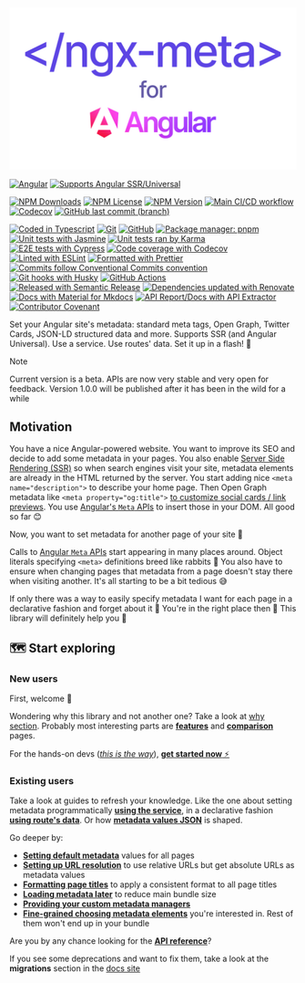 ![<ngx-meta/> for Angular](../docs/content/images/logo.png)

[![Angular](https://img.shields.io/badge/Works_with-Angular_v15--v19-f11653?logo=angular&logoColor=white&link=https%3A%2F%2Fangular.dev%2F)](https://angular.dev/)
[![Supports Angular SSR/Universal](https://custom-icon-badges.demolab.com/badge/Supports-Angular_SSR%2FUniversal-blue.svg?logo=angular-universal&link=https%3A%2F%2Fangular.dev%2Fguide%2Fssr)][SSR]

[![NPM Downloads](https://img.shields.io/npm/dt/%40davidlj95%2Fngx-meta?logo=npm&label=NPM%20downloads&link=https%3A%2F%2Fwww.npmjs.com%2Fpackage%2F%40davidlj95%2Fngx-meta)](https://www.npmjs.com/package/@davidlj95/ngx-meta)
[![NPM License](https://img.shields.io/npm/l/%40davidlj95%2Fngx-meta?logo=npm&label=License&link=https%3A%2F%2Fgithub.com%2Fdavidlj95%2Fngx%2Fblob%2Fmain%2Fprojects%2Fngx-meta%2Fsrc%2FLICENSE)](https://github.com/davidlj95/ngx/blob/main/projects/ngx-meta/src/LICENSE)
[![NPM Version](https://img.shields.io/npm/v/%40davidlj95%2Fngx-meta?logo=npm&label=Latest%20version&link=https%3A%2F%2Fwww.npmjs.com%2Fpackage%2F%40davidlj95%2Fngx-meta)](https://www.npmjs.com/package/@davidlj95/ngx-meta)
[![Main CI/CD workflow](https://github.com/davidlj95/ngx/actions/workflows/main.yml/badge.svg)](https://github.com/davidlj95/ngx/actions/workflows/main.yml)
[![Codecov](https://codecov.io/gh/davidlj95/ngx/graph/badge.svg)](https://codecov.io/gh/davidlj95/ngx)
[![GitHub last commit (branch)](https://img.shields.io/github/last-commit/davidlj95/ngx/main?logo=github&label=Last%20commit&link=https%3A%2F%2Fgithub.com%2Fdavidlj95%2Fngx%2Fcommits%2Fmain%2F)](https://github.com/davidlj95/ngx/commits/main/)

[![Coded in Typescript](https://img.shields.io/badge/Coded_in-TypeScript-007ACC?logo=typescript&logoColor=white&link=https%3A%2F%2Fwww.typescriptlang.org)](https://www.typescriptlang.org)
[![Git](https://img.shields.io/badge/VCS-Git-f05032?logo=git&logoColor=f05032&link=https%3A%2F%git-scm.com%2F)](https://git-scm.com/)
[![GitHub](https://img.shields.io/badge/Repository_hosted_in-GitHub-181717?logo=github&logoColor=181717&link=https%3A%2F%github.com%2F)](https://github.com/)
[![Package manager: pnpm](https://img.shields.io/badge/Package_manager-pnpm-f69220?logo=pnpm&link=https%3A%2F%2Fpnpm.io%2F)](https://pnpm.io/)
[![Unit tests with Jasmine](https://img.shields.io/badge/Unit_tests_with-Jasmine-8A4182?logo=Jasmine&logoColor=white&link=https%3A%2F%2Fjasmine.github.io)](https://jasmine.github.io)
[![Unit tests ran by Karma](https://custom-icon-badges.demolab.com/badge/Unit_tests_ran_by-Karma-42beae.svg?logo=karma-runner&link=https%3A%2F%2Fkarma-runner.github.io)](https://karma-runner.github.io)
[![E2E tests with Cypress](https://img.shields.io/badge/E2E_tests_with-Cypress-69D3A7?logo=cypress&link=https%3A%2F%2Fwww.cypress.io)](https://www.cypress.io)
[![Code coverage with Codecov](https://img.shields.io/badge/Code_coverage_with-Codecov-F01F7A?logo=codecov&logoColor=F01F7A&link=https%3A%2F%2F.codecov.io)](https://codecov.io)
[![Linted with ESLint](https://img.shields.io/badge/Linted_with-ESLint-3A33D1?logo=eslint&logoColor=white&link=https%3A%2F%2Feslint.org)](https://eslint.org)
[![Formatted with Prettier](https://img.shields.io/badge/Formatted_with-prettier-1A2C34?logo=prettier&logoColor=F7BA3E&link=https%3A%2F%2Fprettier.io)](https://prettier.io)
[![Commits follow Conventional Commits convention](https://img.shields.io/badge/Commits_convention-Conventional_Commits-FE5196?logo=conventionalcommits&logoColor=white&link=https%3A%2F%2Fconventionalcommits.org)](https://conventionalcommits.org)
[![Git hooks with Husky](https://img.shields.io/badge/Git_hooks_with-Husky%F0%9F%90%B6-1a1a1e?link=https%3A%2F%2Ftypicode.github.io%2Fhusky%2F)](https://typicode.github.io/husky/)
[![GitHub Actions](https://img.shields.io/badge/CI%2FCD%20with-GitHub_Actions-2088FF?logo=githubactions&logoColor=2088FF&link=https%3A%2F%github.com%2Ffeatures%2Factions)](https://github.com/features/actions)
[![Released with Semantic Release](https://img.shields.io/badge/Released_with-Semantic_Release-e10079?logo=semantic-release&link=https%3A%2F%2Fgithub.com%2Fsemantic-release%2Fsemantic-release)](https://github.com/semantic-release/semantic-release)
[![Dependencies updated with Renovate](https://img.shields.io/badge/Dependencies_updated_with-Renovate-1a1f6c?logo=renovate&link=https%3A%2F%2Frenovatebot.com)](https://renovatebot.com)
[![Docs with Material for Mkdocs](https://img.shields.io/badge/Docs_with-Material_for_Mkdocs-526CFE?logo=materialformkdocs&logoColor=white&link=https%3A%2F%2Fsquidfunk.github.io%2Fmkdocs-material%2F)](https://squidfunk.github.io/mkdocs-material/)
[![API Report/Docs with API Extractor](https://custom-icon-badges.demolab.com/badge/API_Report_&_Docs_with-API_Extractor-383938.svg?logo=api-extractor&link=https%3A%2F%2Fapi-extractor.com%2F)](https://api-extractor.com/)
[![Contributor Covenant](https://img.shields.io/badge/Contributor%20Covenant-2.1-4baaaa.svg)](https://github.com/davidlj95/ngx/blob/main/CODE_OF_CONDUCT.md)

Set your Angular site's metadata: standard meta tags, Open Graph,
Twitter Cards, JSON-LD structured data and more.
Supports SSR (and Angular Universal).
Use a service. Use routes' data.
Set it up in a flash! 🚀

> [!NOTE]
> Current version is a beta. APIs are now very stable and very open for feedback.
> Version 1.0.0 will be published after it has been in the wild for a while

## Motivation

You have a nice Angular-powered website. You want to improve its SEO and decide to add some metadata in your pages. You also enable [Server Side Rendering (SSR)][SSR] so when search engines visit your site, metadata elements are already in the HTML returned by the server. You start adding nice `<meta name="description">` to describe your home page. Then Open Graph metadata like `<meta property="og:title">` [to customize social cards / link previews](https://www.freecodecamp.org/news/what-is-open-graph-and-how-can-i-use-it-for-my-website/). You use [Angular's `Meta` APIs][Angular Meta APIs] to insert those in your DOM. All good so far 😊

Now, you want to set metadata for another page of your site 🤔

Calls to [Angular `Meta` APIs][Angular Meta APIs] start appearing in many places around. Object literals specifying `<meta>` definitions breed like rabbits 🐇 You also have to ensure when changing pages that metadata from a page doesn't stay there when visiting another. It's all starting to be a bit tedious 😅

If only there was a way to easily specify metadata I want for each page in a declarative fashion and forget about it 🙏 You're in the right place then 🎉 This library will definitely help you 🥳

[SSR]: https://angular.dev/guide/ssr
[Angular Meta APIs]: https://angular.dev/api/platform-browser/Meta

## 🗺️ Start exploring

### New users

First, welcome 🥰

Wondering why this library and not another one? Take a look at [why section](https://ngx-meta.dev/why/). Probably most interesting parts are [**features**](https://ngx-meta.dev/why/features/) and [**comparison**](https://ngx-meta.dev/why/comparison/) pages.

For the hands-on devs ([_this is the way_](https://knowyourmeme.com/memes/this-is-the-way)), [**get started now** ⚡️](https://ngx-meta.dev/get-started/)

### Existing users

Take a look at guides to refresh your knowledge. Like the one about setting metadata programmatically [**using the service**](https://ngx-meta.dev/guides/set-metadata-using-service/), in a declarative fashion [**using route's data**](https://ngx-meta.dev/guides/set-metadata-using-routing/). Or how [**metadata values JSON**](https://ngx-meta.dev/guides/metadata-values-json/) is shaped.

Go deeper by:

- [**Setting default metadata**](https://ngx-meta.dev/guides/defaults/) values for all pages
- [**Setting up URL resolution**](https://ngx-meta.dev/guides/url-resolution/) to use relative URLs but get absolute URLs as metadata values
- [**Formatting page titles**](https://ngx-meta.dev/guides/title-formatting/) to apply a consistent format to all page titles
- [**Loading metadata later**](https://ngx-meta.dev/guides/late-loading-modules/) to reduce main bundle size
- [**Providing your custom metadata managers**](https://ngx-meta.dev/guides/manage-your-custom-metadata/)
- [**Fine-grained choosing metadata elements**](https://ngx-meta.dev/guides/custom-metadata-providers-selection/) you're interested in. Rest of them won't end up in your bundle

Are you by any chance looking for the [**API reference**](https://ngx-meta.dev/api/ngx-meta/)?

If you see some deprecations and want to fix them, take a look at the **migrations** section in the [docs site](https://ngx-meta.dev)

